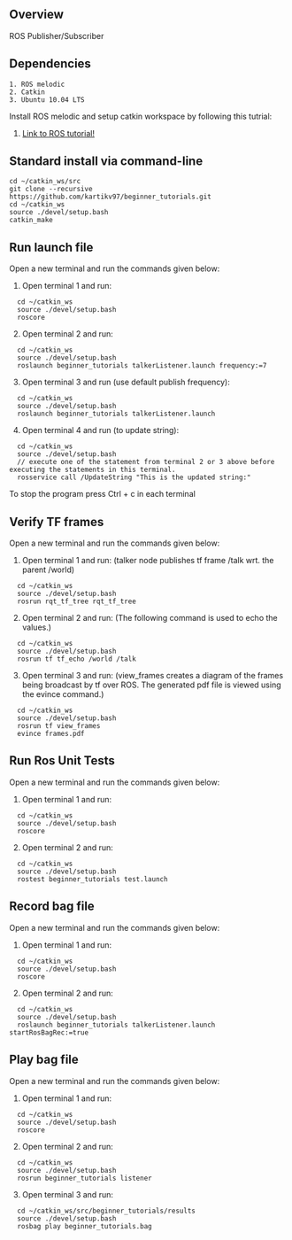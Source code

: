 ## Overview

ROS Publisher/Subscriber 

## Dependencies
```
1. ROS melodic
2. Catkin
3. Ubuntu 10.04 LTS
```
Install ROS melodic and setup catkin workspace by following this tutrial:
1. [Link to ROS tutorial!](http://wiki.ros.org/ROS/Tutorials/InstallingandConfiguringROSEnvironment)

## Standard install via command-line
```
cd ~/catkin_ws/src
git clone --recursive https://github.com/kartikv97/beginner_tutorials.git
cd ~/catkin_ws
source ./devel/setup.bash
catkin_make
```

## Run launch file
Open a new terminal and run the commands given below:

1. Open terminal 1 and run:
```
  cd ~/catkin_ws
  source ./devel/setup.bash
  roscore
```  
2. Open terminal 2 and run:
```
  cd ~/catkin_ws
  source ./devel/setup.bash
  roslaunch beginner_tutorials talkerListener.launch frequency:=7
```
  
3. Open terminal 3 and run (use default publish frequency):
```
  cd ~/catkin_ws
  source ./devel/setup.bash
  roslaunch beginner_tutorials talkerListener.launch
```

4. Open terminal 4 and run (to update string):
```
  cd ~/catkin_ws
  source ./devel/setup.bash
  // execute one of the statement from terminal 2 or 3 above before executing the statements in this terminal. 
  rosservice call /UpdateString "This is the updated string:"
```
To stop the program press Ctrl + c in each terminal 

## Verify TF frames 

Open a new terminal and run the commands given below:

1. Open terminal 1 and run: (talker node publishes tf frame /talk wrt. the parent /world)
```
  cd ~/catkin_ws
  source ./devel/setup.bash
  rosrun rqt_tf_tree rqt_tf_tree
```  
2. Open terminal 2 and run: (The following command is used to echo the values.)
```
  cd ~/catkin_ws
  source ./devel/setup.bash
  rosrun tf tf_echo /world /talk
```
3. Open terminal 3 and run: (view_frames creates a diagram of the frames being broadcast by tf over ROS. The generated pdf file is viewed using the evince command.)
```
  cd ~/catkin_ws
  source ./devel/setup.bash
  rosrun tf view_frames
  evince frames.pdf
```
## Run Ros Unit Tests
Open a new terminal and run the commands given below:

1. Open terminal 1 and run:
```
  cd ~/catkin_ws
  source ./devel/setup.bash
  roscore
```  
2. Open terminal 2 and run:
```
  cd ~/catkin_ws
  source ./devel/setup.bash
  rostest beginner_tutorials test.launch
```
## Record bag file
Open a new terminal and run the commands given below:

1. Open terminal 1 and run:
```
  cd ~/catkin_ws
  source ./devel/setup.bash
  roscore
```  
2. Open terminal 2 and run:
```
  cd ~/catkin_ws
  source ./devel/setup.bash
  roslaunch beginner_tutorials talkerListener.launch startRosBagRec:=true
```
## Play bag file
Open a new terminal and run the commands given below:

1. Open terminal 1 and run:
```
  cd ~/catkin_ws
  source ./devel/setup.bash
  roscore
```  
2. Open terminal 2 and run:
```
  cd ~/catkin_ws
  source ./devel/setup.bash
  rosrun beginner_tutorials listener
```
3. Open terminal 3 and run:
```
  cd ~/catkin_ws/src/beginner_tutorials/results
  source ./devel/setup.bash
  rosbag play beginner_tutorials.bag
```
  